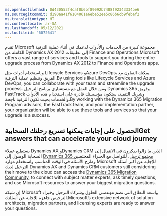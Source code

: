 ```yaml
---
ms.openlocfilehash: 0d430553f4caf0b6bf89092b7488f92343334be6
ms.sourcegitcommit: d190aa41f6104061e6ebe52ee5c86b6cb9febaf2
ms.translationtype: HT
ms.contentlocale: ar-SA
ms.lasthandoff: 05/12/2021
ms.locfileid: "6072641"
---
```

<span data-ttu-id="08f2f-101">تقدم Microsoft مجموعة كبيرة من الخدمات والأدوات لدعمك في أثناء عملية الترقية الكاملة من Dynamics AX 2012 إلى تطبيقات Finance and Operations.</span><span class="sxs-lookup"><span data-stu-id="08f2f-101">Microsoft offers a vast range of services and tools to support you during the entire upgrade process from Dynamics AX 2012 to Finance and Operations apps.</span></span> 

<span data-ttu-id="08f2f-102">وباستخدام أدوات مثل Lifecycle Services وAzure DevOps، يمكنك التعاون مع الفريق وتنظيم عملية الترقية.</span><span class="sxs-lookup"><span data-stu-id="08f2f-102">By using tools like Lifecycle Services and Azure DevOps, you can collaborate with your team and streamline the upgrade process.</span></span> <span data-ttu-id="08f2f-103">ومن خلال العمل مع مستشاري برنامج الترحيل Dynamics 365 وفريق FastTrack وشريك التنفيذ، ستكون مؤسستك قادرة على استخدام هذه الأدوات والخدمات بحيث تكون الترقية ناجحة.</span><span class="sxs-lookup"><span data-stu-id="08f2f-103">By working with the Dynamics 365 Migration Program advisors, the FastTrack team, and your implementation partner, your organization will be able to use these tools and services so that your upgrade is a success.</span></span> 

## <a name="get-answers-that-can-accelerate-your-cloud-journey"></a><span data-ttu-id="08f2f-104">الحصول على إجابات يمكنها تسريع رحلتك السحابية</span><span class="sxs-lookup"><span data-stu-id="08f2f-104">Get answers that can accelerate your cloud journey</span></span> 
<span data-ttu-id="08f2f-105">يستطيع عملاء Dynamics AX وDynamics CRM الذين ما زالوا يفكرون في الانتقال إلى السحابة الوصول إلى [Dynamics 365 مجتمع ترحيل](https://community.dynamics.com/365/dynamics-365-migration-community/?azure-portal=true)، للتواصل مع الخبراء المختصين وطرح الأسئلة في الوقت المناسب واستخدام موارد Microsoft للإجابة عن أكبر أسئلة الترحيل لديك.</span><span class="sxs-lookup"><span data-stu-id="08f2f-105">Dynamics AX and Dynamics CRM customers still considering their move to the cloud can access the [Dynamics 365 Migration Community](https://community.dynamics.com/365/dynamics-365-migration-community/?azure-portal=true), to connect with subject matter experts, ask timely questions, and use Microsoft resources to answer your biggest migration questions.</span></span> 

<span data-ttu-id="08f2f-106">إن شبكة Microsoft واسعة النطاق التي تضم مهندسي الحلول وشركاء الترحيل وخبراء الترخيص جاهزة للإجابة عن أسئلتك.</span><span class="sxs-lookup"><span data-stu-id="08f2f-106">Microsoft’s extensive network of solution architects, migration partners, and licensing experts are ready to answer your questions.</span></span>




